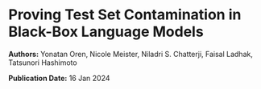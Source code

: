 # Proving Test Set Contamination in Black-Box Language Models

**Authors:** Yonatan Oren, Nicole Meister, Niladri S. Chatterji, Faisal Ladhak, Tatsunori Hashimoto

**Publication Date:** 16 Jan 2024

